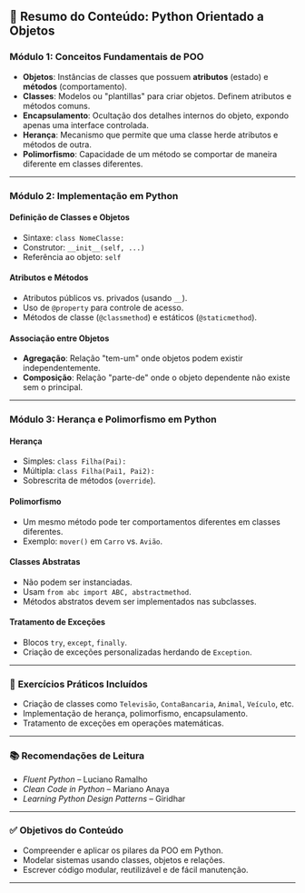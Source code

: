 
## 📘 Resumo do Conteúdo: **Python Orientado a Objetos**

### **Módulo 1: Conceitos Fundamentais de POO**
- **Objetos**: Instâncias de classes que possuem **atributos** (estado) e **métodos** (comportamento).
- **Classes**: Modelos ou "plantillas" para criar objetos. Definem atributos e métodos comuns.
- **Encapsulamento**: Ocultação dos detalhes internos do objeto, expondo apenas uma interface controlada.
- **Herança**: Mecanismo que permite que uma classe herde atributos e métodos de outra.
- **Polimorfismo**: Capacidade de um método se comportar de maneira diferente em classes diferentes.

---

### **Módulo 2: Implementação em Python**
#### **Definição de Classes e Objetos**
- Sintaxe: `class NomeClasse:`
- Construtor: `__init__(self, ...)`
- Referência ao objeto: `self`

#### **Atributos e Métodos**
- Atributos públicos vs. privados (usando `__`).
- Uso de `@property` para controle de acesso.
- Métodos de classe (`@classmethod`) e estáticos (`@staticmethod`).

#### **Associação entre Objetos**
- **Agregação**: Relação "tem-um" onde objetos podem existir independentemente.
- **Composição**: Relação "parte-de" onde o objeto dependente não existe sem o principal.

---

### **Módulo 3: Herança e Polimorfismo em Python**
#### **Herança**
- Simples: `class Filha(Pai):`
- Múltipla: `class Filha(Pai1, Pai2):`
- Sobrescrita de métodos (`override`).

#### **Polimorfismo**
- Um mesmo método pode ter comportamentos diferentes em classes diferentes.
- Exemplo: `mover()` em `Carro` vs. `Avião`.

#### **Classes Abstratas**
- Não podem ser instanciadas.
- Usam `from abc import ABC, abstractmethod`.
- Métodos abstratos devem ser implementados nas subclasses.

#### **Tratamento de Exceções**
- Blocos `try`, `except`, `finally`.
- Criação de exceções personalizadas herdando de `Exception`.

---

### 🧪 **Exercícios Práticos Incluídos**
- Criação de classes como `Televisão`, `ContaBancaria`, `Animal`, `Veículo`, etc.
- Implementação de herança, polimorfismo, encapsulamento.
- Tratamento de exceções em operações matemáticas.

---

### 📚 **Recomendações de Leitura**
- *Fluent Python* – Luciano Ramalho
- *Clean Code in Python* – Mariano Anaya
- *Learning Python Design Patterns* – Giridhar

---

### ✅ **Objetivos do Conteúdo**
- Compreender e aplicar os pilares da POO em Python.
- Modelar sistemas usando classes, objetos e relações.
- Escrever código modular, reutilizável e de fácil manutenção.

---
